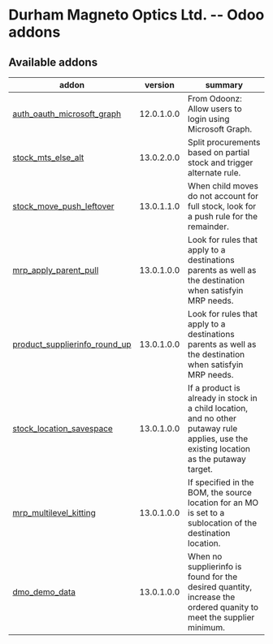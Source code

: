 # Durham Magneto Optics Ltd. -- Odoo addons

[//]: # (addons)

Available addons
----------------
addon | version | summary
--- | --- | ---
[auth_oauth_microsoft_graph](auth_oauth_microsoft_graph/) | 12.0.1.0.0 | From Odoonz: Allow users to login using Microsoft Graph.
[stock_mts_else_alt](stock_mts_else_alt/) | 13.0.2.0.0 | Split procurements based on partial stock and trigger alternate rule.
[stock_move_push_leftover](stock_move_push_leftover/) | 13.0.1.1.0  | When child moves do not account for full stock, look for a push rule for the remainder.
[mrp_apply_parent_pull](mrp_apply_parent_pull/) | 13.0.1.0.0  | Look for rules that apply to a destinations parents as well as the destination when satisfyin MRP needs.
[product_supplierinfo_round_up](product_supplierinfo_round_up/) | 13.0.1.0.0  | Look for rules that apply to a destinations parents as well as the destination when satisfyin MRP needs.
[stock_location_savespace](stock_location_savespace/) | 13.0.1.0.0  | If a product is already in stock in a child location, and no other putaway rule applies, use the existing location as the putaway target.
[mrp_multilevel_kitting](mrp_multilevel_kitting/) | 13.0.1.0.0  | If specified in the BOM, the source location for an MO is set to a sublocation of the destination location.
[dmo_demo_data](dmo_demo_data/) | 13.0.1.0.0  | When no supplierinfo is found for the desired quantity, increase the ordered quanity to meet the supplier minimum.

[//]: # (end addons)